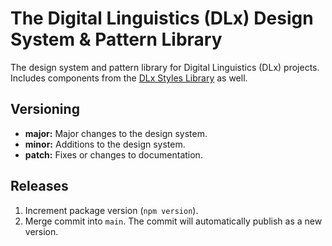 # The Digital Linguistics (DLx) Design System & Pattern Library

The design system and pattern library for Digital Linguistics (DLx) projects. Includes components from the [DLx Styles Library][styles] as well.

## Versioning

- **major:** Major changes to the design system.
- **minor:** Additions to the design system.
- **patch:** Fixes or changes to documentation.

## Releases

1. Increment package version (`npm version`).
2. Merge commit into `main`. The commit will automatically publish as a new version.

<!-- LINKS -->

[styles]: https://styles.digitallinguistics.io
